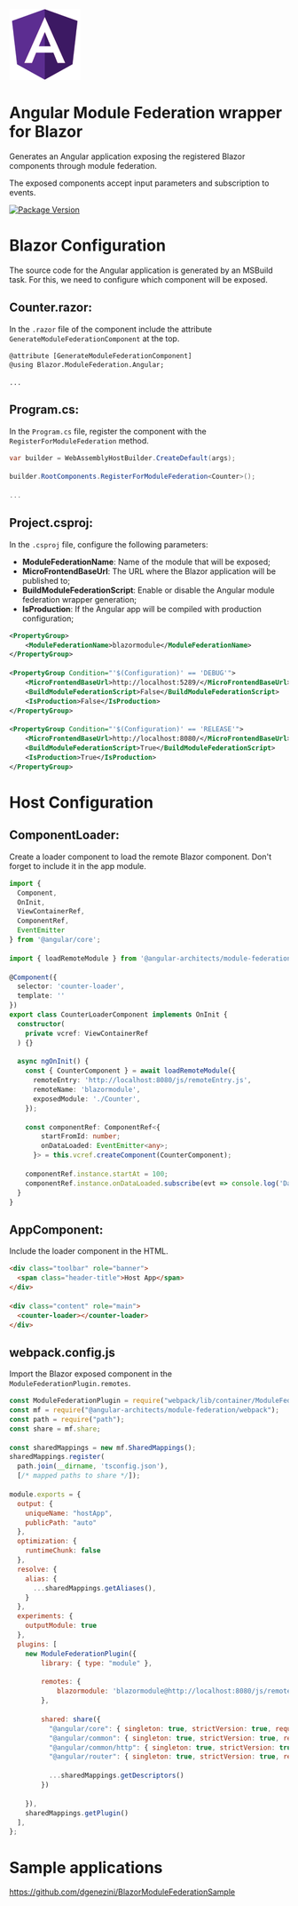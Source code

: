 ![](blazor-angular.png)

# Angular Module Federation wrapper for Blazor

Generates an Angular application exposing the registered Blazor components through module federation.

The exposed components accept input parameters and subscription to events.

[![Package Version](https://img.shields.io/nuget/v/Blazor.ModuleFederation.Angular.svg)](https://www.nuget.org/packages/Blazor.ModuleFederation.Angular)

# Blazor Configuration

The source code for the Angular application is generated by an MSBuild task. For this, we need to configure which component will be exposed.

## Counter.razor:

In the `.razor` file of the component include the attribute `GenerateModuleFederationComponent` at the top.

```razor
@attribute [GenerateModuleFederationComponent]
@using Blazor.ModuleFederation.Angular;

...
```

## Program.cs:

In the `Program.cs` file, register the component with the `RegisterForModuleFederation` method.

```csharp
var builder = WebAssemblyHostBuilder.CreateDefault(args);

builder.RootComponents.RegisterForModuleFederation<Counter>();

...
```

## Project.csproj:

In the `.csproj` file, configure the following parameters:

- **ModuleFederationName**: Name of the module that will be exposed;
- **MicroFrontendBaseUrl**: The URL where the Blazor application will be published to;
- **BuildModuleFederationScript**: Enable or disable the Angular module federation wrapper generation;
- **IsProduction**: If the Angular app will be compiled with production configuration;

```xml
<PropertyGroup>
    <ModuleFederationName>blazormodule</ModuleFederationName>
</PropertyGroup>

<PropertyGroup Condition="'$(Configuration)' == 'DEBUG'">
    <MicroFrontendBaseUrl>http://localhost:5289/</MicroFrontendBaseUrl>
    <BuildModuleFederationScript>False</BuildModuleFederationScript>
    <IsProduction>False</IsProduction>
</PropertyGroup>

<PropertyGroup Condition="'$(Configuration)' == 'RELEASE'">
    <MicroFrontendBaseUrl>http://localhost:8080/</MicroFrontendBaseUrl>
    <BuildModuleFederationScript>True</BuildModuleFederationScript>
    <IsProduction>True</IsProduction>
</PropertyGroup>
```

# Host Configuration

## ComponentLoader:

Create a loader component to load the remote Blazor component. Don't forget to include it in the app module.

```typescript
import {
  Component,
  OnInit,
  ViewContainerRef,
  ComponentRef,
  EventEmitter
} from '@angular/core';

import { loadRemoteModule } from '@angular-architects/module-federation';

@Component({
  selector: 'counter-loader',
  template: ''
})
export class CounterLoaderComponent implements OnInit {
  constructor(
    private vcref: ViewContainerRef
  ) {}

  async ngOnInit() {
    const { CounterComponent } = await loadRemoteModule({
      remoteEntry: 'http://localhost:8080/js/remoteEntry.js',
      remoteName: 'blazormodule',
      exposedModule: './Counter',
    });

    const componentRef: ComponentRef<{
        startFromId: number;
        onDataLoaded: EventEmitter<any>;
      }> = this.vcref.createComponent(CounterComponent);

    componentRef.instance.startAt = 100;
    componentRef.instance.onDataLoaded.subscribe(evt => console.log('Data Loaded'));
  }
}
```

## AppComponent:

Include the loader component in the HTML.

```html
<div class="toolbar" role="banner">
  <span class="header-title">Host App</span>
</div>

<div class="content" role="main">
  <counter-loader></counter-loader>
</div>
```

## webpack.config.js

Import the Blazor exposed component in the `ModuleFederationPlugin.remotes`.

```javascript
const ModuleFederationPlugin = require("webpack/lib/container/ModuleFederationPlugin");
const mf = require("@angular-architects/module-federation/webpack");
const path = require("path");
const share = mf.share;

const sharedMappings = new mf.SharedMappings();
sharedMappings.register(
  path.join(__dirname, 'tsconfig.json'),
  [/* mapped paths to share */]);

module.exports = {
  output: {
    uniqueName: "hostApp",
    publicPath: "auto"
  },
  optimization: {
    runtimeChunk: false
  },
  resolve: {
    alias: {
      ...sharedMappings.getAliases(),
    }
  },
  experiments: {
    outputModule: true
  },
  plugins: [
    new ModuleFederationPlugin({
        library: { type: "module" },

        remotes: {
            blazormodule: 'blazormodule@http://localhost:8080/js/remoteEntry.js'
        },

        shared: share({
          "@angular/core": { singleton: true, strictVersion: true, requiredVersion: 'auto' },
          "@angular/common": { singleton: true, strictVersion: true, requiredVersion: 'auto' },
          "@angular/common/http": { singleton: true, strictVersion: true, requiredVersion: 'auto' },
          "@angular/router": { singleton: true, strictVersion: true, requiredVersion: 'auto' },

          ...sharedMappings.getDescriptors()
        })

    }),
    sharedMappings.getPlugin()
  ],
};
```

# Sample applications

https://github.com/dgenezini/BlazorModuleFederationSample
